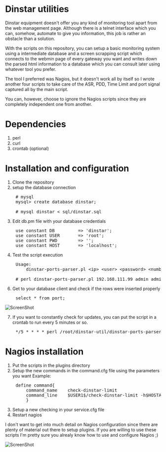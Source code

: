 Dinstar utilities
=================

Dinstar equipment doesn't offer you any kind of monitoring tool apart from the web management page. Although there is a 
telnet interface which you can, somehow, automate to give you information, this job is rather an obstacle than a solution.

With the scripts on this repository, you can setup a basic monitoring system using a intermediate database and a screen 
scrapping script which connects to the webmin page of every gateway you want and writes down the parsed html information
to a database which you can consult later using whatever tool you prefer.

The tool I preferred was Nagios, but it doesn't work all by itself so I wrote another four scripts to take care of the ASR,
PDD, Time Limit and port signal captured all by the main script.

You can, however, choose to ignore the Nagios scripts since they are completely independent one from another.

Dependencies
=================

1. perl
2. curl
3. crontab (optional)

Installation and configuration
=================

1. Clone the repository 
2. setup the database connection
<pre>
    # mysql 
    mysql> create database dinstar;

    # mysql dinstar &#60; sql/dinstar.sql
</pre>
3. Edit db.pm file with your database credentials
<pre>
    use constant DB         => 'dinstar';
    use constant USER       => 'root';
    use constant PWD        => '';
    use constant HOST       => 'localhost';
</pre>
4. Test the script execution
<pre>
    Usage:
        dinstar-ports-parser.pl &#60;ip&#62; &#60;user&#62; &#60;password&#62; &#60;number-of-ports&#62;

    # perl dinstar-ports-parser.pl 192.168.111.99 admin admin 8
</pre>

6. Get to your database client and check if the rows were inserted properly
<pre>
    select * from port;
</pre>
![ScreenShot](http://caruizdiaz.com/wp-content/uploads/2013/05/rows.png)

7. If you want to constantly check for updates, you can put the script in a crontab to run every 5 minutes or so.
<pre>
    */5 * * * * perl /root/dinstar-util/dinstar-ports-parser.pl 192.168.111.99 admin admin 8
</pre>

Nagios installation
=================

1. Put the scripts in the plugins directory
2. Setup the new commands in the command.cfg file using the parameters you want
   Example:
<pre>
    define command{
        command_name    check-dinstar-limit
        command_line    $USER1$/check-dinstar-limit -h$HOSTADDRESS$ -w30 -c15
        }
</pre>
3. Setup a new checking in your service.cfg file
4. Restart nagios

I don't want to get into much detail on Nagios configuration since there are plenty of material out there to setup plugins.
If you are willing to use these scripts I'm pretty sure you alrealy know how to use and configure Nagios ;)

![ScreenShot](http://caruizdiaz.com/wp-content/uploads/2013/05/Screenshot.png)
